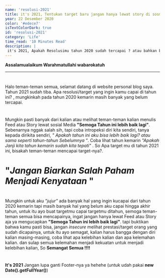 ```yaml
---
name: 'resolusi-2021'
title: it's 2021, Tentukan target baru jangan hanya lewat story di sosmed
year: 22 Desember 2020
color: '#edece7'
isTextColorDark: true
id: 'resolusi-2021'
category: 'Life'
time_read: '10 Minutes Read'
description: |
 it's 2021, Apakah Resolusimu tahun 2020 sudah tercapai ? atau bahkan belum tercapai semua
---
```

__Assalamualaikum Warahmatullahi wabarokatuh__

------------------------------------------------------------
#
Halo teman-teman semua, selamat datang di website personal blog saya. Tahun 2021 sudah tiba. Apa resolusi/target yang ingin kamu capai di tahun ini? , mungkinkah pada tahun 2020 kemarin masih banyak yang belum tercapai. 
#
Mungkin pasti banyak dari kalian atau melihat teman-teman kalian menulis Feed atau Story lewat sosial Media __"Semoga Tahun ini lebih baik lagi"__. Sebenarnya nggak salah sih, tapi coba intropeksi diri kita sendiri, tanya kepada dirikita sendiri, _" Apakah tahun ini aku bisa lebih baik lagi? atau sama seperti tahun-tahun Sebelumnya "_. Coba lihat tahun kemarin _"Apakah Janji kita tahun kemarin sudah kita tepati"_ . So Apa target mu di tahun 2021 ini, bisakah teman-teman mencapai target-nya?.

#
   # "___Jangan Biarkan Salah Paham Menjadi Kenyataan___ "
#

Mungkin untuk aku _"jujur"_ ada banyak hal yang ingin kucapai dari tahun 2020 kemarin tapi masih banyak hal yang belum aku capai hingga akhir tahun, untuk itu ayo buat targetmu capai targetmu ditahun, semoga teman-teman semua bisa mencapainya, ingat jangan hanya lewat Feed atau Story aja ya mengucapkan __"Semoga Tahun ini lebih baik lagi"__. tapi buktikan bahwa kamu pasti bisa, jangan _insecure_ melihat prestasi/target orang yang sudah dicapainya, untuk itu ayo semagat, kalian harus bangga dengan diri kalian masing-masing, coba lihat apa kelebihan kalian dan apa kelemahan kalian. dan sulap semua kelemahan menjadi kekuatan untuk menjadi kelebihan kalian, So __Semangat Semua !!!!__
#
#
__It's 2021__ Jangan lupa ganti Footer-nya ya hehehe (untuk udah pakai __new Date().getFullYear()__)
  